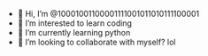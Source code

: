 - 👋 Hi, I’m @10001001100001111001011010111100001
- 👀 I’m interested to learn coding
- 🌱 I’m currently learning python
- 💞️ I’m looking to collaborate with myself? lol
<!---
10001001100001111001011010111100001/10001001100001111001011010111100001 is a ✨ special ✨ repository because its `README.md` (this file) appears on your GitHub profile.
You can click the Preview link to take a look at your changes.
--->
